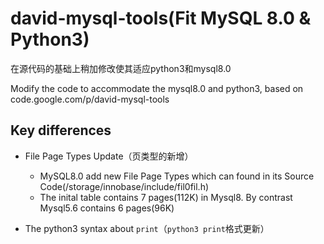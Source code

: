 # david-mysql-tools(Fit MySQL 8.0 & Python3)
在源代码的基础上稍加修改使其适应python3和mysql8.0

Modify the code to accommodate the mysql8.0  and python3, based on code.google.com/p/david-mysql-tools


## Key differences
- File Page Types Update（页类型的新增）
  - MySQL8.0 add new File Page Types which can found in its Source Code(/storage/innobase/include/fil0fil.h)
  - The inital table contains 7 pages(112K) in Mysql8. By contrast Mysql5.6 contains 6 pages(96K)
  
- The python3 syntax about `print`（`python3 print`格式更新）
